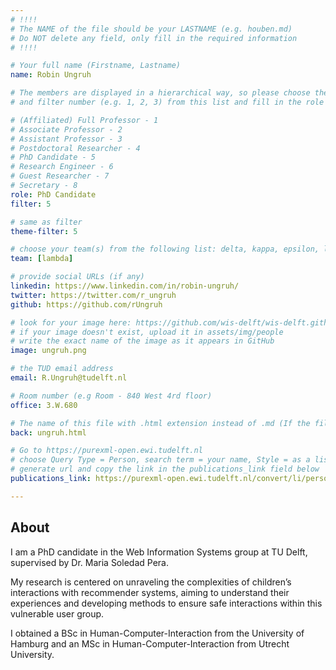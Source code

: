 ```yaml
---
# !!!!
# The NAME of the file should be your LASTNAME (e.g. houben.md)
# Do NOT delete any field, only fill in the required information
# !!!! 

# Your full name (Firstname, Lastname)
name: Robin Ungruh

# The members are displayed in a hierarchical way, so please choose the role (e.g. Full Professor, Assistant Professor etc) 
# and filter number (e.g. 1, 2, 3) from this list and fill in the role and filter from below:

# (Affiliated) Full Professor - 1
# Associate Professor - 2
# Assistant Professor - 3
# Postdoctoral Researcher - 4
# PhD Candidate - 5
# Research Engineer - 6 
# Guest Researcher - 7
# Secretary - 8
role: PhD Candidate
filter: 5

# same as filter
theme-filter: 5 

# choose your team(s) from the following list: delta, kappa, epsilon, lambda, cel
team: [lambda]

# provide social URLs (if any)
linkedin: https://www.linkedin.com/in/robin-ungruh/
twitter: https://twitter.com/r_ungruh
github: https://github.com/rUngruh

# look for your image here: https://github.com/wis-delft/wis-delft.github.io/tree/master/assets/img/people 
# if your image doesn't exist, upload it in assets/img/people 
# write the exact name of the image as it appears in GitHub  
image: ungruh.png

# the TUD email address
email: R.Ungruh@tudelft.nl

# Room number (e.g Room - 840 West 4rd floor)
office: 3.W.680

# The name of this file with .html extension instead of .md (If the filename is ionescu.md, the "back" field will be ionescu.html)
back: ungruh.html

# Go to https://purexml-open.ewi.tudelft.nl 
# choose Query Type = Person, search term = your name, Style = as a list
# generate url and copy the link in the publications_link field below
publications_link: https://purexml-open.ewi.tudelft.nl/convert/li/persons/c243eca4-9867-4539-8ff8-d595a23a47ff

---
```


## About

I am a PhD candidate in the Web Information Systems group at TU Delft, supervised by Dr. Maria Soledad Pera. 

My research is centered on unraveling the complexities of children’s interactions with recommender systems, aiming to understand their experiences and developing methods to ensure safe interactions within this vulnerable user group.

I obtained a BSc in Human-Computer-Interaction from the University of Hamburg and an MSc in Human-Computer-Interaction from Utrecht University. 



